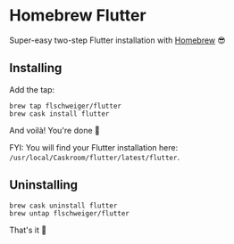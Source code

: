 # Homebrew Flutter

Super-easy two-step Flutter installation with [Homebrew](https://brew.sh) :sunglasses:

## Installing

Add the tap: 
```
brew tap flschweiger/flutter
brew cask install flutter
```

And voilà! You're done :tada:

FYI: You will find your Flutter installation here: `/usr/local/Caskroom/flutter/latest/flutter`.

## Uninstalling
```
brew cask uninstall flutter
brew untap flschweiger/flutter
```

That's it :put_litter_in_its_place:
